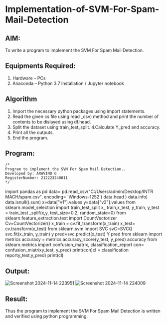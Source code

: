 # Implementation-of-SVM-For-Spam-Mail-Detection

## AIM:
To write a program to implement the SVM For Spam Mail Detection.

## Equipments Required:
1. Hardware – PCs
2. Anaconda – Python 3.7 Installation / Jupyter notebook

## Algorithm
1. Import the necessary python packages using import statements.
2. Read the given cs file using read _csv) method and print the number of contents to be dislayed using df.head.
3. Split the dataset using train_test_split. 4.Calculate Y_pred and accuracy.
4. Print all the outputs.
5. End the program.
## Program:
```
/*
Program to implement the SVM For Spam Mail Detection..
Developed by: ARAVIND G
RegisterNumber: 212223240011 
*/
```
import pandas as pd data= pd.read_csv("C:/Users/admin/Desktop/INTR MACH/spam.csv", encoding= 'Windows-1252') data.head )
data.info)
data.isnull().sum)
x=data["v1"].values y=data["v2"].values
from sklearn.model_selection import train_test_split
x_ train,x_test, y_train, y_test = train_test _splif(x,y, test_size=0.2, random_state=0)
from sklearn.feature_extraction.text import CountVectorizer
Cv=CountVectorizer()
x_train = cv.fit_transform(x_train)
x_test= cv.transform(x_test)
from sklearn.svm import SVC
svC=SVCQ
svc.fit(x_train, y_train) y pred=svc.predict(x_test)
Y pred from sklearn import metrics
accuracy = metrics.accuracy_score(y_test, y_pred)
accuracy
from sklearn.metrics import confusion_matrix, classification_report con= confusion_miatrixy_test, y_pred)
print(con)cl = classification reporty_test,y_pred)
print(cl)
## Output:
![Screenshot 2024-11-14 223951](https://github.com/user-attachments/assets/fb4eb750-3029-47c1-871b-f5efaba0e8d5)
![Screenshot 2024-11-14 224009](https://github.com/user-attachments/assets/439b5c85-8dcf-4093-8346-005e02d792e9)

## Result:
Thus the program to implement the SVM For Spam Mail Detection is written and verified using python programming.

